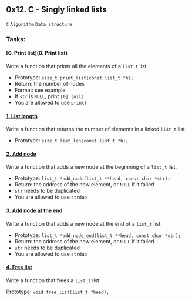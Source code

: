 ## 0x12. C - Singly linked lists
`C` `Algorithm` `Data structure`

### Tasks:

#### [0. Print list](0. Print list)
Write a function that prints all the elements of a `list_t` list.

- Prototype: `size_t print_list(const list_t *h);`
- Return: the number of nodes
- Format: see example
- If `str` is `NULL`, print `[0] (nil)`
- You are allowed to use `printf`

#### [1. List length](1-list_len.c)
Write a function that returns the number of elements in a linked `list_t` list.

- Prototype: `size_t list_len(const list_t *h);`

#### [2. Add node](2-add_node.c)
Write a function that adds a new node at the beginning of a `list_t` list.

- Prototype: `list_t *add_node(list_t **head, const char *str);`
- Return: the address of the new element, or `NULL` if it failed
- `str` needs to be duplicated
- You are allowed to use `strdup`

#### [3. Add node at the end](3-add_node_end.c)
Write a function that adds a new node at the end of a `list_t` list.

- Prototype: `list_t *add_node_end(list_t **head, const char *str);`
- Return: the address of the new element, or `NULL` if it failed
- `str` needs to be duplicated
- You are allowed to use `strdup`

#### [4. Free list](4-free_list.c)
Write a function that frees a `list_t` list.

Prototype: `void free_list(list_t *head);`

